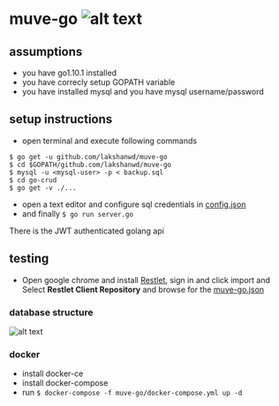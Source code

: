 # muve-go ![alt text][build_status]

## assumptions
* you have go1.10.1 installed
* you have correcly setup GOPATH variable
* you have installed mysql and you have mysql username/password

## setup instructions
* open terminal and execute following commands
```shell
$ go get -u github.com/lakshanwd/muve-go
$ cd $GOPATH/github.com/lakshanwd/muve-go
$ mysql -u <mysql-user> -p < backup.sql
$ cd go-crud
$ go get -v ./...
```
* open a text editor and configure sql credentials in [config.json][config.json]
* and finally `$ go run server.go`

There is the JWT authenticated golang api

## testing
* Open google chrome and install [Restlet][restlet], 
sign in and click import and Select **Restlet Client Repository** and browse for the [muve-go.json][muve-go.json]

### database structure
![alt text][db_structure]

### docker
* install docker-ce
* install docker-compose
* run `$ docker-compose -f muve-go/docker-compose.yml up -d`

[build_status]: https://travis-ci.org/lakshanwd/muve-go.svg?branch=master "Travis Build Status"
[db_structure]: ../master/db-structure.png "Database Structure"
[restlet]: https://chrome.google.com/webstore/detail/restlet-client-rest-api-t/aejoelaoggembcahagimdiliamlcdmfm "Restlet client"
[config.json]: https://github.com/lakshanwd/muve-go/blob/master/go-crud/config.json "config.json"
[muve-go.json]: https://github.com/lakshanwd/muve-go/blob/master/muve-go.json "muve-go.json"